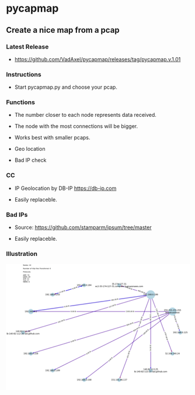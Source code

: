 # pycapmap

## Create a nice map from a pcap

### Latest Release

* https://github.com/VadAxel/pycapmap/releases/tag/pycapmap.v.1.01

### Instructions

* Start pycapmap.py and choose your pcap.

### Functions

* The number closer to each node represents data received.

* The node with the most connections will be bigger.

* Works best with smaller pcaps.

* Geo location

* Bad IP check

### CC

* IP Geolocation by DB-IP https://db-ip.com

* Easily replaceble. 

### Bad IPs

* Source: https://github.com/stamparm/ipsum/tree/master

* Easily replaceble.

### Illustration

![Settings Window](https://github.com/VadAxel/pycapmap/blob/main/pycapmapill.jpg)

